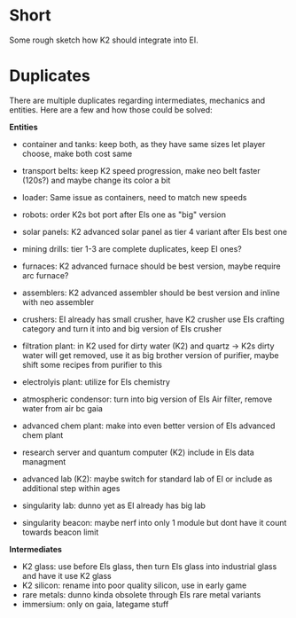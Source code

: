 # Short

Some rough sketch how K2 should integrate into EI.

# Duplicates

There are multiple duplicates regarding intermediates, mechanics and entities.
Here are a few and how those could be solved:

**Entities**

- container and tanks: keep both, as they have same sizes let player choose, make both cost same
- transport belts: keep K2 speed progression, make neo belt faster (120s?) and maybe change its color a bit
- loader: Same issue as containers, need to match new speeds
- robots: order K2s bot port after EIs one as "big" version

- solar panels: K2 advanced solar panel as tier 4 variant after EIs best one
- mining drills: tier 1-3 are complete duplicates, keep EI ones?
- furnaces: K2 advanced furnace should be best version, maybe require arc furnace?
- assemblers: K2 advanced assembler should be best version and inline with neo assembler
- crushers: EI already has small crusher, have K2 crusher use EIs crafting category and turn it into and big version of EIs crusher
- filtration plant: in K2 used for dirty water (K2) and quartz -> K2s dirty water will get removed, use it as big brother version of purifier, maybe shift some recipes from purifier to this
- electrolyis plant: utilize for EIs chemistry
- atmospheric condensor: turn into big version of EIs Air filter, remove water from air bc gaia
- advanced chem plant: make into even better version of EIs advanced chem plant
- research server and quantum computer (K2) include in EIs data managment
- advanced lab (K2): maybe switch for standard lab of EI or include as additional step within ages
- singularity lab: dunno yet as EI already has big lab
- singularity beacon: maybe nerf into only 1 module but dont have it count towards beacon limit

**Intermediates**

- K2 glass: use before EIs glass, then turn EIs glass into industrial glass and have it use K2 glass
- K2 silicon: rename into poor quality silicon, use in early game
- rare metals: dunno kinda obsolete through EIs rare metal variants
- immersium: only on gaia, lategame stuff